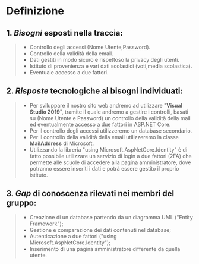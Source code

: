 # Definizione

## 1. *Bisogni* esposti nella traccia:
> - Controllo degli accessi (Nome Utente,Password).
> - Controllo della validità della email.
> - Dati gestiti in modo sicuro e rispettoso la privacy degli utenti.
> - Istituto di provenienza e vari dati scolastici (voti,media scolastica).
> - Eventuale accesso a due fattori.

## 2. *Risposte* tecnologiche ai bisogni individuati:
> - Per sviluppare il nostro sito web andremo ad utilizzare "**Visual Studio 2019**", tramite il quale  andremo a gestire i controlli, basati su (Nome Utente e Password) un controllo della validità della mail ed eventualmente accesso a due fattori in ASP.NET Core.
> - Per il controllo degli accessi utilizzeremo un database secondario.
> - Per il controllo della validità della email utilizzeremo la classe **MailAddress** di Microsoft.
> - Utilizzando la libreria "using Microsoft.AspNetCore.Identity" è di fatto possibile utilizzare un servizio di login a due fattori (2FA) che permette alle scuole di accedere alla pagina amministratore, dove potranno essere inseriti i dati e potrà essere gestito il proprio istituto.

## 3. *Gap* di conoscenza rilevati nei membri del gruppo:
> - Creazione di un database partendo da un diagramma UML ("Entity Framework");
> -	Gestione e comparazione dei dati contenuti nel database;
> - Autenticazione a due fattori ("using Microsoft.AspNetCore.Identity");
> -	Inserimento di una pagina amministratore differente da quella utente.




